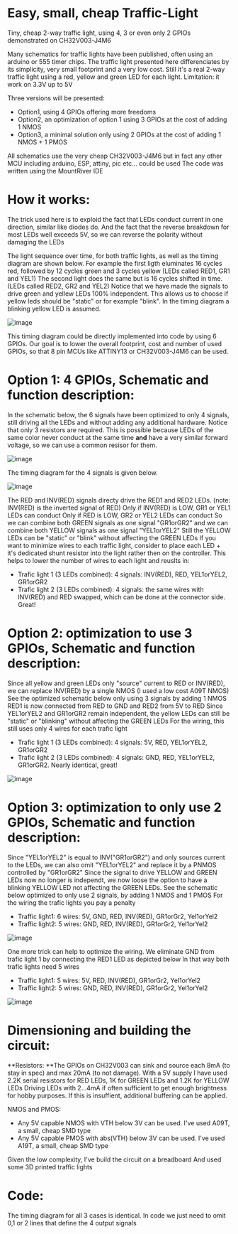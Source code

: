 # Easy, small, cheap Traffic-Light
Tiny, cheap 2-way traffic light, using 4, 3 or even only 2 GPIOs demonstrated on CH32V003-J4M6

Many schematics for traffic lights have been published, often using an arduino or 555 timer chips.
The traffic light presented here differenciates by its simplicity, very small footprint and a very low cost.
Still it's a real 2-way traffic light using a red, yellow and green LED for each light.
Limitation: it work on 3.3V up to 5V

Three versions will be presented:
* Option1, using 4 GPIOs offering more freedoms
* Option2, an optimization of option 1 using 3 GPIOs at the cost of adding 1 NMOS
* Option3, a minimal solution only using 2 GPIOs at the cost of adding 1 NMOS + 1 PMOS

All schematics use the very cheap CH32V003-J4M6 but in fact any other MCU including arduino, ESP, attiny, pic etc... could be used
The code was written using the MountRiver IDE

# How it works:

The trick used here is to exploid the fact that LEDs conduct current in one direction, similar like diodes do.
And the fact that the reverse breakdown for most LEDs well exceeds 5V, so we can reverse the polarity without damaging the LEDs

The light sequence over time, for both traffic lights, as well as the timing diagram are shown below.
For example the first ligth eluminates 16 cycles red, followed by 12 cycles green and 3 cycles yellow (LEDs called RED1, GR1 and YEL1)
The second light does the same but is 16 cycles shifted in time. (LEDs called RED2, GR2 and YEL2)
Notice that we have made the signals to drive green and yellew LEDs 100% independent. 
This allows us to choose if yellow leds should be "static" or for example "blink". In the timing diagram a blinking yellow LED is assumed.

![image](https://github.com/user-attachments/assets/54dc4336-8bfd-4ae0-b32c-e769c1f5cb1c)

This timing diagram could be directly implemented into code by using 6 GPIOs. Our goal is to lower the overall footprint, cost and number of used GPIOs, so that 8 pin MCUs like ATTINY13 or CH32V003-J4M6 can be used.

# Option 1: 4 GPIOs, Schematic and function description:

In the schematic below, the 6 signals have been optimized to only 4 signals, still driving all the LEDs and without adding any additional hardware.
Notice that only 3 resistors are required. This is possible because LEDs of the same color never conduct at the same time **and** have a very similar forward voltage, so we can use a common resisor for them.

![image](https://github.com/user-attachments/assets/892a00ff-bb77-4b90-aca6-3b825df8fe5a)

The timing diagram for the 4 signals is given below. 

![image](https://github.com/user-attachments/assets/2b25a604-bf16-4c48-b3c0-2a1af110bca6)

The RED and INV(RED) signals directy drive the RED1 and RED2 LEDs. (note: INV(RED) is the inverted signal of RED)
Only if INV(RED) is LOW, GR1 or YEL1 LEDs can conduct
Only if RED is LOW, GR2 or YEL2 LEDs can conduct
So we can combine both GREEN signals as one signal "GR1orGR2"
and we can combine both YELLOW signals as one signal "YEL1orYEL2"
Still the YELLOW LEDs can be "static" or "blink" without affecting the GREEN LEDs
If you want to minimize wires to each traffic light, consider to place each LED + it's dedicated shunt resistor into the light rather then on the controller. 
This helps to lower the number of wires to each light and reuslts in:
* Trafic light 1 (3 LEDs combined): 4 signals: INV(RED), RED, YEL1orYEL2, GR1orGR2
* Trafic light 2 (3 LEDs combined): 4 signals: the same wires with INV(RED) and RED swapped, which can be done at the connector side. Great!

# Option 2: optimization to use 3 GPIOs, Schematic and function description:
Since all yellow and green LEDs only "source" current to RED or INV(RED), we can replace INV(RED) by a single NMOS (I used a low cost A09T NMOS)
See the optimized schematic below only using 3 signals by adding 1 NMOS
RED1 is now connected from RED to GND and RED2 from 5V to RED
Since YEL1orYEL2 and GR1orGR2 remain independent, the yellow LEDs can still be "static" or "blinking" without affecting the GREEN LEDs
For the wiring, this still uses only 4 wires for each trafic light
* Trafic light 1 (3 LEDs combined): 4 signals: 5V, RED, YEL1orYEL2, GR1orGR2
* Trafic light 2 (3 LEDs combined): 4 signals: GND, RED, YEL1orYEL2, GR1orGR2. Nearly identical, great!

![image](https://github.com/user-attachments/assets/8fa2bb8b-fbd3-4763-93f2-14c9fce2cc37)

# Option 3: optimization to only use 2 GPIOs, Schematic and function description:
Since "YEL1orYEL2" is equal to INV("GR1orGR2") and only sources current to the LEDs, we can also omit "YEL1orYEL2" and replace it by a PNMOS controlled by "GR1orGR2" 
Since  the signal to drive YELLOW and GREEN LEDs now no longer is independt, we now loose the option to have a blinking YELLOW LED not affecting the GREEN LEDs.
See the schematic below optimized to only use 2 signals, by adding 1 NMOS and 1 PMOS
For the wiring the trafic lights you pay a penalty
* Traffic light1: 6 wires: 5V, GND, RED, INV(RED), GR1orGr2, Yel1orYel2
* Traffic light2: 5 wires: GND, RED, INV(RED), GR1orGr2, Yel1orYel2

![image](https://github.com/user-attachments/assets/7e694705-087a-47ed-a941-166733ece35b)

One more trick can help to optimize the wiring. We eliminate GND from trafic light 1 by connecting the RED1 LED as depicted below
In that way both trafic lights need 5 wires
* Traffic light1: 5 wires: 5V, RED, INV(RED), GR1orGr2, Yel1orYel2
* Traffic light2: 5 wires: GND, RED, INV(RED), GR1orGr2, Yel1orYel2

![image](https://github.com/user-attachments/assets/5be2b290-3d92-4d49-937e-39a3e33a8a57)

# Dimensioning and building the circuit:

**Resistors: **The GPIOs on CH32V003 can sink and source each 8mA (to stay in spec) and max 20mA (to not damage).
With a 5V supply I have used 2.2K serial resistors for RED LEDs, 1K for GREEN LEDs and 1.2K for YELLOW LEDs
Driving LEDs with 2...4mA if often sufficient to get enough brightness for hobby purposes.
If this is insuffient, additional buffering can be applied.

NMOS and PMOS: 
* Any 5V capable NMOS with VTH below 3V can be used. I've used A09T, a small, cheap SMD type
* Any 5V capable PMOS with abs(VTH) below 3V can be used. I've used A19T, a small, cheap SMD type

Given the low complexity, I've build the circuit on a breadboard
And used some 3D printed traffic lights

# Code:

The timing diagram for all 3 cases is identical. 
In code we just need to omit 0,1 or 2 lines that define the 4 output signals
